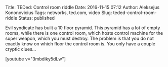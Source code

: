 Title: TEDed: Control room riddle
Date: 2016-11-15 07:12
Author: Aleksejus Kononovicius
Tags: networks, ted.com, video
Slug: teded-control-room-riddle
Status: published

Evil syndicate has
built a 10 floor pyramid. This pyramid has a lot of empty rooms, while
there is one control room, which hosts control machine for the super
weapon, which you must destroy. The problem is that you do not exactly
know on which floor the control room is. You only have a couple cryptic
clues...

[youtube v="3mbdiky5dLw"]
